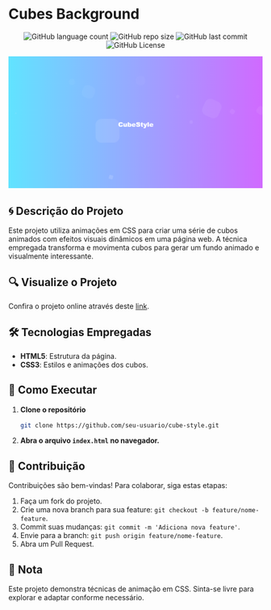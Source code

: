 <!-- Projeto Finalizado -->
# Cubes Background

<p align="center">
  <!-- Contador de linguagens do GitHub -->
  <img alt="GitHub language count" src="https://img.shields.io/github/languages/count/devAndreotti/cubes-background?color=FFF&labelColor=77c9fd&style=flat-square">
  <!-- Tamanho do repositório no GitHub -->
  <img alt="GitHub repo size" src="https://img.shields.io/github/repo-size/devAndreotti/cubes-background?color=FFF&labelColor=8faffd&style=flat-square">
  <!-- Último commit no GitHub -->
  <img alt="GitHub last commit" src="https://img.shields.io/github/last-commit/devAndreotti/cubes-background?color=FFF&labelColor=ab90fd&style=flat-square">
  <!-- Licença do GitHub -->
  <img alt="GitHub License" src="https://img.shields.io/github/license/devAndreotti/devAndreotti?color=FFF&labelColor=c277fd&style=flat-square">
</p>

<div align="center">
  <img src="./Cubes.png" alt="Cube Banner"/>
</div>

## 🌀 Descrição do Projeto

Este projeto utiliza animações em CSS para criar uma série de cubos animados com efeitos visuais dinâmicos em uma página web. A técnica empregada transforma e movimenta cubos para gerar um fundo animado e visualmente interessante.

## 🔍 Visualize o Projeto

Confira o projeto online através deste [link](https://devandreotti.github.io/cubes-background/).

## 🛠 Tecnologias Empregadas

- **HTML5**: Estrutura da página.
- **CSS3**: Estilos e animações dos cubos.

## 🧭 Como Executar

1. **Clone o repositório**
   ```bash
   git clone https://github.com/seu-usuario/cube-style.git
   ```

2. **Abra o arquivo `index.html` no navegador.**

## 💪 Contribuição

Contribuições são bem-vindas! Para colaborar, siga estas etapas:

1. Faça um fork do projeto.
2. Crie uma nova branch para sua feature: `git checkout -b feature/nome-feature`.
3. Commit suas mudanças: `git commit -m 'Adiciona nova feature'`.
4. Envie para a branch: `git push origin feature/nome-feature`.
5. Abra um Pull Request.

## 📝 Nota

Este projeto demonstra técnicas de animação em CSS. Sinta-se livre para explorar e adaptar conforme necessário.
